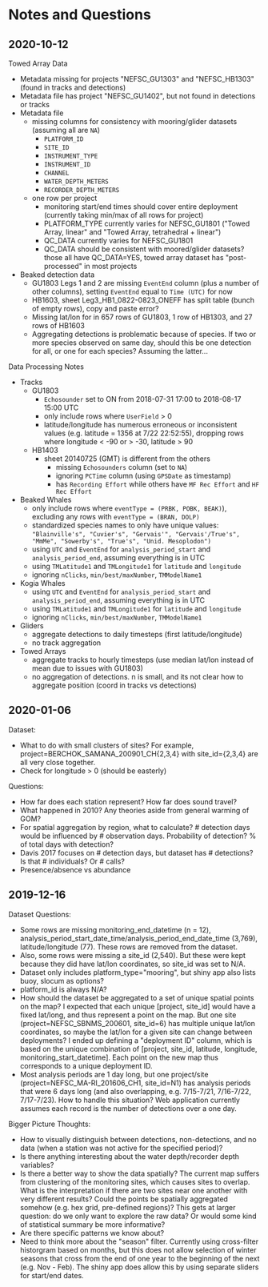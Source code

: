 # Notes and Questions

## 2020-10-12

Towed Array Data

- Metadata missing for projects "NEFSC_GU1303" and "NEFSC_HB1303" (found in tracks and detections)
- Metadata file has project "NEFSC_GU1402", but not found in detections or tracks
- Metadata file
  - missing columns for consistency with mooring/glider datasets (assuming all are `NA`)
    - `PLATFORM_ID`
    - `SITE_ID`
    - `INSTRUMENT_TYPE`
    - `INSTRUMENT_ID`
    - `CHANNEL`
    - `WATER_DEPTH_METERS`
    - `RECORDER_DEPTH_METERS`
  - one row per project
    - monitoring start/end times should cover entire deployment (currently taking min/max of all rows for project)
    - PLATFORM_TYPE currently varies for NEFSC_GU1801 ("Towed Array, linear" and "Towed Array, tetrahedral + linear")
    - QC_DATA currently varies for NEFSC_GU1801
    - QC_DATA should be consistent with moored/glider datasets? those all have QC_DATA=YES, towed array dataset has "post-processed" in most projects
- Beaked detection data
  - GU1803 Legs 1 and 2 are missing `EventEnd` column (plus a number of other columns), setting `EventEnd` equal to `Time (UTC)` for now
  - HB1603, sheet Leg3_HB1_0822-0823_ONEFF has split table (bunch of empty rows), copy and paste error?
  - Missing lat/lon for in 657 rows of GU1803, 1 row of HB1303, and 27 rows of HB1603
  - Aggregating detections is problematic because of species. If two or more species observed on same day, should this be one detection for all, or one for each species? Assuming the latter...

Data Processing Notes

- Tracks
  - GU1803
    - `Echosounder` set to ON from 2018-07-31 17:00 to 2018-08-17 15:00 UTC
    - only include rows where `UserField` > 0
    - latitude/longitude has numerous erroneous or inconsistent values (e.g. latitude = 1356 at 7/22 22:52:55), dropping rows where longitude < -90 or > -30, latitude > 90
  - HB1403
    - sheet 20140725 (GMT) is different from the others
      - missing `Echosounders` column (set to `NA`)
      - ignoring `PCTime` column (using `GPSDate` as timestamp)
      - has `Recording Effort` while others have `MF Rec Effort` and `HF Rec Effort`
- Beaked Whales
  - only include rows where `eventType = (PRBK, POBK, BEAK)`), excluding any rows with `eventType = (BRAN, DOLP)`
  - standardized species names to only have unique values: `"Blainville's", "Cuvier's", "Gervais'", "Gervais'/True's", "MmMe", "Sowerby's", "True's", "Unid. Mesoplodon")`
  - using `UTC` and `EventEnd` for `analysis_period_start` and `analysis_period_end`, assuming everything is in UTC
  - using `TMLatitude1` and `TMLongitude1` for `latitude` and `longitude`
  - ignoring `nClicks`, `min/best/maxNumber`, `TMModelName1`
- Kogia Whales
  - using `UTC` and `EventEnd` for `analysis_period_start` and `analysis_period_end`, assuming everything is in UTC
  - using `TMLatitude1` and `TMLongitude1` for `latitude` and `longitude`
  - ignoring `nClicks`, `min/best/maxNumber`, `TMModelName1`
- Gliders
  - aggregate detections to daily timesteps (first latitude/longitude)
  - no track aggregation
- Towed Arrays
  - aggregate tracks to hourly timesteps (use median lat/lon instead of mean due to issues with GU1803)
  - no aggregation of detections. n is small, and its not clear how to aggregate position (coord in tracks vs detections)

## 2020-01-06

Dataset:

- What to do with small clusters of sites? For example, project=BERCHOK_SAMANA_200901_CH{2,3,4} with site_id={2,3,4} are all very close together.
- Check for longitude > 0 (should be easterly)

Questions:

- How far does each station represent? How far does sound travel?
- What happened in 2010? Any theories aside from general warming of GOM?
- For spatial aggregation by region, what to calculate? # detection days would be influenced by # observation days. Probability of detection? % of total days with detection?
- Davis 2017 focuses on # detection days, but dataset has # detections? Is that # individuals? Or # calls?
- Presence/absence vs abundance

## 2019-12-16

Dataset Questions:

- Some rows are missing monitoring_end_datetime (n = 12), analysis_period_start_date_time/analysis_period_end_date_time (3,769), latitude/longitude (77). These rows are removed from the dataset.
- Also, some rows were missing a site_id (2,540). But these were kept because they did have lat/lon coordinates, so site_id was set to N/A.
- Dataset only includes platform_type="mooring", but shiny app also lists buoy, slocum as options?
- platform_id is always N/A?
- How should the dataset be aggregated to a set of unique spatial points on the map? I expected that each unique [project, site_id] would have a fixed lat/long, and thus represent a point on the map. But one site (project=NEFSC_SBNMS_200601, site_id=6) has multiple unique lat/lon coordinates, so maybe the lat/lon for a given site can change between deployments? I ended up defining a "deployment ID" column, which is based on the unique combination of [project, site_id, latitude, longitude, monitoring_start_datetime]. Each point on the new map thus corresponds to a unique deployment ID.
- Most analysis periods are 1 day long, but one project/site (project=NEFSC_MA-RI_201606_CH1, site_id=N1) has analysis periods that were 6 days long (and also overlapping, e.g. 7/15-7/21, 7/16-7/22, 7/17-7/23). How to handle this situation? Web application currently assumes each record is the number of detections over a one day.

Bigger Picture Thoughts:

- How to visually distinguish between detections, non-detections, and no data (when a station was not active for the specified period)?
- Is there anything interesting about the water depth/recorder depth variables?
- Is there a better way to show the data spatially? The current map suffers from clustering of the monitoring sites, which causes sites to overlap. What is the interpretation if there are two sites near one another with very different results? Could the points be spatially aggregated somehow (e.g. hex grid, pre-defined regions)? This gets at larger question: do we only want to explore the raw data? Or would some kind of statistical summary be more informative?
- Are there specific patterns we know about?
- Need to think more about the "season" filter. Currently using cross-filter historgram based on months, but this does not allow selection of winter seasons that cross from the end of one year to the beginning of the next (e.g. Nov - Feb). The shiny app does allow this by using separate sliders for start/end dates.

